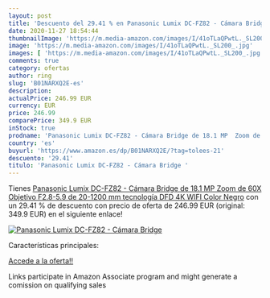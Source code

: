 ```yaml
---
layout: post
title: 'Descuento del 29.41 % en Panasonic Lumix DC-FZ82 - Cámara Bridge '
date: 2020-11-27 18:54:44
thumbnailImage: 'https://m.media-amazon.com/images/I/41oTLaQPwtL._SL200_.jpg'
image: 'https://m.media-amazon.com/images/I/41oTLaQPwtL._SL200_.jpg'
images: [ 'https://m.media-amazon.com/images/I/41oTLaQPwtL._SL200_.jpg' ]
comments: true
category: ofertas
author: ring
slug: 'B01NARXQ2E-es'
description:
actualPrice: 246.99 EUR
currency: EUR
price: 246.99
comparePrice: 349.9 EUR
inStock: true
prodname: 'Panasonic Lumix DC-FZ82 - Cámara Bridge de 18.1 MP  Zoom de 60X  Objetivo F2.8-5.9 de 20-1200 mm  tecnología DFD  4K  WIFI   Color Negro'
country: 'es'
buyurl: 'https://www.amazon.es/dp/B01NARXQ2E/?tag=tolees-21'
descuento: '29.41'
titulo: 'Panasonic Lumix DC-FZ82 - Cámara Bridge '
---
```


Tienes [Panasonic Lumix DC-FZ82 - Cámara Bridge de 18.1 MP  Zoom de 60X  Objetivo F2.8-5.9 de 20-1200 mm  tecnología DFD  4K  WIFI   Color Negro](https://www.amazon.es/dp/B01NARXQ2E/?tag=tolees-21) con un 29.41 % de descuento con precio de oferta de 246.99 EUR (original: 349.9 EUR) en el siguiente enlace!

[![Panasonic Lumix DC-FZ82 - Cámara Bridge ](https://m.media-amazon.com/images/I/41oTLaQPwtL._SL200_.jpg)](https://www.amazon.es/dp/B01NARXQ2E/?tag=tolees-21)

Características principales:


[Accede a la oferta!!](https://www.amazon.es/dp/B01NARXQ2E/?tag=tolees-21)

Links participate in Amazon Associate program and might generate a comission on qualifying sales


